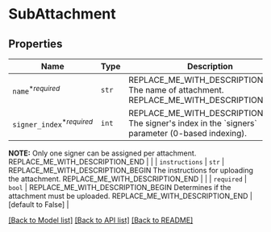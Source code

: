 # SubAttachment



## Properties
Name | Type | Description | Notes
------------ | ------------- | ------------- | -------------
| `name`<sup>*_required_</sup> | ```str``` | REPLACE_ME_WITH_DESCRIPTION_BEGIN The name of attachment. REPLACE_ME_WITH_DESCRIPTION_END |  |
| `signer_index`<sup>*_required_</sup> | ```int``` | REPLACE_ME_WITH_DESCRIPTION_BEGIN The signer&#39;s index in the &#x60;signers&#x60; parameter (0-based indexing).

**NOTE:** Only one signer can be assigned per attachment. REPLACE_ME_WITH_DESCRIPTION_END |  |
| `instructions` | ```str``` | REPLACE_ME_WITH_DESCRIPTION_BEGIN The instructions for uploading the attachment. REPLACE_ME_WITH_DESCRIPTION_END |  |
| `required` | ```bool``` | REPLACE_ME_WITH_DESCRIPTION_BEGIN Determines if the attachment must be uploaded. REPLACE_ME_WITH_DESCRIPTION_END |  [default to False] |

[[Back to Model list]](../README.md#documentation-for-models) [[Back to API list]](../README.md#documentation-for-api-endpoints) [[Back to README]](../README.md)

